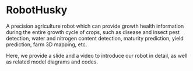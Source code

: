 # RobotHusky
A precision agriculture robot which can provide growth health information during the entire growth cycle of crops, such as disease and insect pest detection, water and nitrogen content detection, maturity prediction, yield prediction, farm 3D mapping, etc.

Here, we provide a slide and a video to introduce our robot in detail, as well as related model diagrams and codes.
